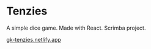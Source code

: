 # Tenzies
A simple dice game. Made with React. Scrimba project.

[gk-tenzies.netlify.app](https://gk-tenzies.netlify.app)
